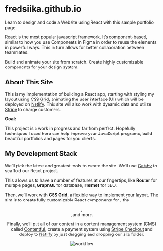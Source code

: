 # fredsiika.github.io

Learn to design and code a Website using React with this sample portfolio page.

React is the most popular javascript framework. It’s component-based, similar to how you use Components in Figma in order to reuse the elements in powerful ways. This in turn allows for better collaboration between teammates.

Build and animate your site from scratch. Create highly customizable components for your design system.

## About This Site
This is my implementation of building a React app, starting with styling my layout using [CSS Grid](https://css-tricks.com/snippets/css/complete-guide-grid/), animating the user interface (UI) which will be deployed on [Netlify](https://www.netlify.com).
This site will also work with dynamic data and utilize [Stripe](https://stripe.com) to charge customers.

**Goal:**

This project is a work in progress and far from perfect. Hopefully techniques I used here can help improve your JavaScript programs, build beautiful portfolios and pages for you clients.

## My Development Stack

We’ll pick the latest and greatest tools to create the site. We’ll use [Gatsby](https://www.gatsbyjs.org/) to scaffold our React project.

This allows us to have a number of features at our fingertips, like **Router** for multiple pages, **GraphQL** for database, **Helmet** for SEO. 

Then, we’ll work with **CSS Grid**, a flexible way to implement your layout. The aim is to create fully customizable React components for <code><buttons></code>, the <code><header></code>, <code><footer></code>, <code><nav-bar></code> and more. 

Finally, we’ll put all of our content in a content management system (CMS) called [Contentful](https://www.contentful.com/), create a payment system using [Stripe Checkout](https://stripe.com/checkout) and deploy to [Netlify](https://www.netlify.com/) by just dragging and dropping our site folder.
<p>
  <img src="https://images.ctfassets.net/ooa29xqb8tix/3cLWPdlPI44660SoE8UqWQ/12f618665ff5de6615effc10891736e4/workflow.jpg" alt="workflow">
</p>
